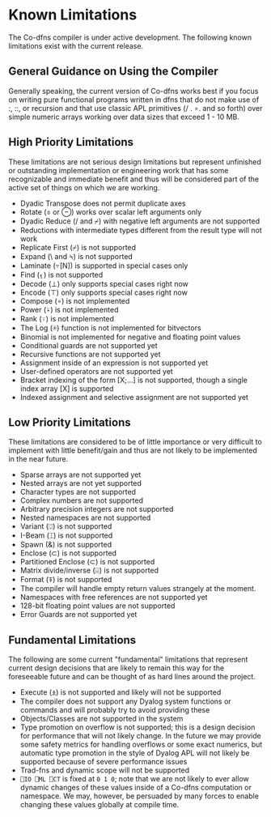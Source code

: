 ﻿# Known Limitations

The Co-dfns compiler is under active development. The following known
limitations exist with the current release.

## General Guidance on Using the Compiler

Generally speaking, the current version of Co-dfns works best if you focus
on writing pure functional programs written in dfns that do not make use 
of :, ::, or recursion and that use classic APL primitives (/ . ∘. and 
so forth) over simple numeric arrays working over data sizes that 
exceed 1 - 10 MB.

## High Priority Limitations

These limitations are not serious design limitations but represent unfinished 
or outstanding implementation or engineering work that has some recognizable 
and immediate benefit and thus will be considered part of the active set of 
things on which we are working.

* Dyadic Transpose does not permit duplicate axes
* Rotate (⌽ or ⊖) works over scalar left arguments only
* Dyadic Reduce (/ and ⌿) with negative left arguments are not supported
* Reductions with intermediate types different from the result type will not work
* Replicate First (⌿) is not supported
* Expand (\ and ⍀) is not supported
* Laminate (⍪[N]) is supported in special cases only
* Find (⍷) is not supported
* Decode (⊥) only supports special cases right now
* Encode (⊤) only supports special cases right now
* Compose (∘) is not implemented
* Power (⍣) is not implemented
* Rank (⍤) is not implemented
* The Log (⍟) function is not implemented for bitvectors
* Binomial is not implemented for negative and floating point values
* Conditional guards are not supported yet
* Recursive functions are not supported yet
* Assignment inside of an expression is not supported yet
* User-defined operators are not supported yet
* Bracket indexing of the form [X;...] is not supported, 
  though a single index array [X] is supported
* Indexed assignment and selective assignment are not supported yet

## Low Priority Limitations

These limitations are considered to be of little importance or very 
difficult to implement with little benefit/gain and thus are not likely 
to be implemented in the near future.

* Sparse arrays are not supported yet
* Nested arrays are not yet supported
* Character types are not supported
* Complex numbers are not supported
* Arbitrary precision integers are not supported
* Nested namespaces are not supported
* Variant (⍠) is not supported
* I-Beam (⌶) is not supported
* Spawn (&) is not supported
* Enclose (⊂) is not supported
* Partitioned Enclose (⊂) is not supported
* Matrix divide/inverse (⌹) is not supported
* Format (⍕) is not supported
* The compiler will handle empty return values strangely at the moment.
* Namespaces with free references are not supported yet
* 128-bit floating point values are not supported
* Error Guards are not supported yet

## Fundamental Limitations

The following are some current "fundamental" limitations that represent
current design decisions that are likely to remain this way for the 
foreseeable future and can be thought of as hard lines around the project.

* Execute (⍎) is not supported and likely will not be supported
* The compiler does not support any Dyalog system functions or commands
  and will probably try to avoid providing these
* Objects/Classes are not supported in the system
* Type promotion on overflow is not supported; this is a design decision 
  for performance that will not likely change. In the future we may provide 
  some safety metrics for handling overflows or some exact numerics, 
  but automatic type promotion in the style of Dyalog APL will not likely 
  be supported because of severe performance issues
* Trad-fns and dynamic scope will not be supported
* `⎕IO ⎕ML ⎕CT` is fixed at `0 1 0`; note that we are not likely to ever 
  allow dynamic changes of these values inside of a Co-dfns computation 
  or namespace. We may, however, be persuaded by many forces to enable 
  changing these values globally at compile time.
